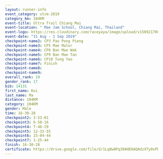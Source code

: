 ```yaml
---
layout: runner-info 
event_category: utcm-2019 
category_km: 104KM 
event-title: Ultra Trail Chiang Mai 
event-location: " Mae Jam School, Chiang Mai, Thailand" 
event-logo: https://res.cloudinary.com/raceyaya/image/upload/v1569217001/logo/ultra-trail-chiangmai_ay7efp.jpg 
event-date: "31 Aug - 1 Sep 2019" 
checkpoint-name2: CP3 Pao Pong Pieng 
checkpoint-name3: CP5 Mae Malor 
checkpoint-name4: CP6 Ban Mae Wak  
checkpoint-name5: CP9 Ban Mae Tan 
checkpoint-name6: CP10 Tung Yao 
checkpoint-name7: Finish 
checkpoint-name8: 
checkpoint-name9: 
overall_rank: 19
gender_rank: 17
bib: 14131
first_name: Kui
last_name: Ma
distance: 104KM
category: 104KM
gender: Male
time: 16-30-28
checkpoint2: 3-53-01
checkpoint3: 6-58-16
checkpoint4: 7-46-29
checkpoint5: 12-32-55
checkpoint6: 15-04-44
checkpoint7: 1-25-44
finish: 16-30-28
certificate: https://drive.google.com/file/d/1Lq8w8Pq39AHE6AQAdzXTyOsPDnIZf8co/view?usp=sharing
---
```

